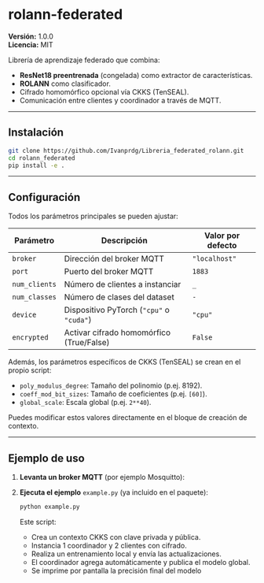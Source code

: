 # rolann-federated

**Versión:** 1.0.0  
**Licencia:** MIT

Librería de aprendizaje federado que combina:
- **ResNet18 preentrenada** (congelada) como extractor de características.  
- **ROLANN** como clasificador.  
- Cifrado homomórfico opcional vía CKKS (TenSEAL).  
- Comunicación entre clientes y coordinador a través de MQTT.

---

## Instalación

```bash
git clone https://github.com/Ivanprdg/Libreria_federated_rolann.git
cd rolann_federated
pip install -e .
```
---

## Configuración

Todos los parámetros principales se pueden ajustar:

| Parámetro         | Descripción                                         | Valor por defecto  |
|-------------------|-----------------------------------------------------|--------------------|
| `broker`          | Dirección del broker MQTT                           | `"localhost"`      |
| `port`            | Puerto del broker MQTT                              | `1883`             |
| `num_clients`     | Número de clientes a instanciar                     | `_`                |
| `num_classes`     | Número de clases del dataset                        | `-`                |
| `device`          | Dispositivo PyTorch (`"cpu"` o `"cuda"`)            | `"cpu"`            |
| `encrypted`       | Activar cifrado homomórfico (True/False)            | `False`            |

Además, los parámetros específicos de CKKS (TenSEAL) se crean en el propio script:

- `poly_modulus_degree`: Tamaño del polinomio (p.ej. 8192).
- `coeff_mod_bit_sizes`: Tamaño de coeficientes (p.ej. `[60]`).
- `global_scale`: Escala global (p.ej. `2**40`).

Puedes modificar estos valores directamente en el bloque de creación de contexto.

---

## Ejemplo de uso

1. **Levanta un broker MQTT** (por ejemplo Mosquitto):

2. **Ejecuta el ejemplo** `example.py` (ya incluido en el paquete):
   ```bash
   python example.py
   ```
   Este script:
   - Crea un contexto CKKS con clave privada y pública.
   - Instancia 1 coordinador y 2 clientes con cifrado.
   - Realiza un entrenamiento local y envía las actualizaciones.
   - El coordinador agrega automáticamente y publica el modelo global.
   - Se imprime por pantalla la precisión final del modelo
